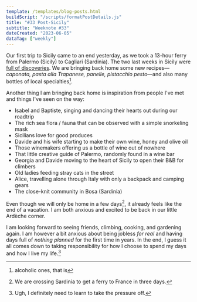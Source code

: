 ```yaml
---
template: /templates/blog-posts.html
buildScript: "/scripts/formatPostDetails.js"
title: "#33 Post-Sicily"
subtitle: "Weeknote #33"
dateCreated: "2023-06-05"
dataTag: ["weekly"]
---
```


Our first trip to Sicily came to an end yesterday, as we took a 13-hour ferry from Palermo (Sicily) to Cagliari (Sardinia). The two last weeks in Sicily were [full of discoveries](/posts/sicilian-notes). We are bringing back home some new recipes—_caponata, pasta alla Trapanese, panelle, pistacchio pesto_—and also many bottles of local specialties[^1].

Another thing I am bringing back home is inspiration from people I've met and things I've seen on the way:
- Isabel and Baptiste, singing and dancing their hearts out during our roadtrip
- The rich sea flora / fauna that can be observed with a simple snorkeling mask
- Sicilians love for good produces
- Davide and his wife starting to make their own wine, honey and olive oil
- Those winemakers offering us a bottle of wine out of nowhere
- That little creative guide of Palermo, randomly found in a wine bar
- Georgia and Davide moving to the heart of Sicily to open their B&B for climbers
- Old ladies feeding stray cats in the street
- Alice, travelling alone through Italy with only a backpack and camping gears
- The close-knit community in Bosa (Sardinia) 

Even though we will only be home in a few days[^2], it already feels like the end of a vacation. I am both anxious and excited to be back in our little Ardèche corner. 

I am looking forward to seeing friends, climbing, cooking, and gardening again. I am however a bit anxious about being jobless _for real_ and having days full of _nothing planned_ for the first time in years. In the end, I guess it all comes down to taking responsibility for how I choose to spend my days and how I live my life.[^3]

[^1]: alcoholic ones, that is
[^2]: We are crossing Sardinia to get a ferry to France in three days.
[^3]: Ugh, I definitely need to learn to take the pressure off.
